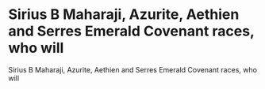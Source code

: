 # Sirius B Maharaji, Azurite, Aethien and Serres Emerald Covenant races, who will

Sirius B Maharaji, Azurite, Aethien and Serres Emerald Covenant races, who will